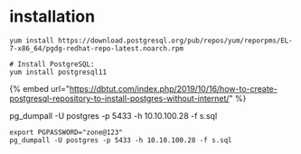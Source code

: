 # installation



```text
yum install https://download.postgresql.org/pub/repos/yum/reporpms/EL-7-x86_64/pgdg-redhat-repo-latest.noarch.rpm

# Install PostgreSQL:
yum install postgresql11
```

{% embed url="https://dbtut.com/index.php/2019/10/16/how-to-create-postgresql-repository-to-install-postgres-without-internet/" %}

pg\_dumpall -U postgres -p 5433 -h 10.10.100.28 -f s.sql

```text
export PGPASSWORD="zone@123"
pg_dumpall -U postgres -p 5433 -h 10.10.100.28 -f s.sql
```



